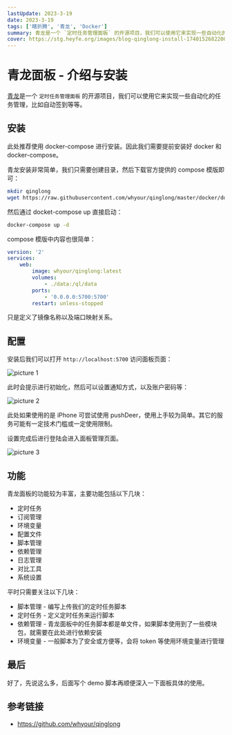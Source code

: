 ```yaml
---
lastUpdate: 2023-3-19
date: 2023-3-19
tags: ['瞎折腾', '青龙', 'Docker']
summary: 青龙是一个 `定时任务管理面板` 的开源项目，我们可以使用它来实现一些自动化的任务管理，比如自动签到等等。
cover: https://stg.heyfe.org/images/blog-qinglong-install-1740152682200.png
---
```


# 青龙面板 - 介绍与安装

[青龙](https://github.com/whyour/qinglong)是一个 `定时任务管理面板` 的开源项目，我们可以使用它来实现一些自动化的任务管理，比如自动签到等等。

## 安装

此处推荐使用 docker-compose 进行安装。因此我们需要提前安装好 docker 和 docker-compose。

青龙安装非常简单，我们只需要创建目录，然后下载官方提供的 compose 模版即可：

```bash
mkdir qinglong
wget https://raw.githubusercontent.com/whyour/qinglong/master/docker/docker-compose.yml
```

然后通过 docket-compose up 直接启动：

```bash
docker-compose up -d
```

compose 模版中内容也很简单：

```yml
version: '2'
services:
    web:
        image: whyour/qinglong:latest
        volumes:
            - ./data:/ql/data
        ports:
            - '0.0.0.0:5700:5700'
        restart: unless-stopped
```

只是定义了镜像名称以及端口映射关系。

## 配置

安装后我们可以打开 `http://localhost:5700` 访问面板页面：

![picture 1](https://stg.heyfe.org/images/blog-qinglong-6.png)

此时会提示进行初始化，然后可以设置通知方式，以及账户密码等：

![picture 2](https://stg.heyfe.org/images/blog-qinglong-61.png)

此处如果使用的是 iPhone 可尝试使用 pushDeer，使用上手较为简单。其它的服务可能有一定技术门槛或一定使用限制。

设置完成后进行登陆会进入面板管理页面。

![picture 3](https://stg.heyfe.org/images/blog-qinglong-7.png)

## 功能

青龙面板的功能较为丰富，主要功能包括以下几块：

-   定时任务
-   订阅管理
-   环境变量
-   配置文件
-   脚本管理
-   依赖管理
-   日志管理
-   对比工具
-   系统设置

平时只需要关注以下几块：

-   脚本管理 - 编写上传我们的定时任务脚本
-   定时任务 - 定义定时任务来运行脚本
-   依赖管理 - 青龙面板中的任务脚本都是单文件，如果脚本使用到了一些模块包，就需要在此处进行依赖安装
-   环境变量 - 一般脚本为了安全或方便等，会将 token 等使用环境变量进行管理

## 最后

好了，先说这么多，后面写个 demo 脚本再顺便深入一下面板具体的使用。

## 参考链接

-   https://github.com/whyour/qinglong
